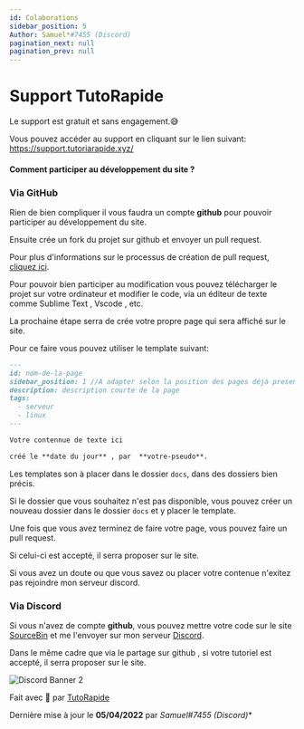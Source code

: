 ```yaml
---
id: Colaborations
sidebar_position: 5
Author: Samuel*#7455 (Discord)
pagination_next: null
pagination_prev: null
---
```


# Support TutoRapide

Le support est gratuit et sans engagement.😅

Vous pouvez accéder au support en cliquant sur le lien suivant: https://support.tutoriarapide.xyz/

#### Comment participer au développement du site ?

### Via GitHub

Rien de bien compliquer il vous faudra un compte **github** pour pouvoir participer au développement du site.

Ensuite crée un fork du projet sur github et envoyer un pull request.

Pour plus d'informations sur le processus de création de pull request, [cliquez ici](https://help.github.com/articles/using-pull-requests/).

Pour pouvoir bien participer au modification vous pouvez télécharger le projet sur votre ordinateur et modifier le code, via un éditeur de texte comme Sublime Text , Vscode , etc.

La prochaine étape serra de crée votre propre page qui sera affiché sur le site.

Pour ce faire vous pouvez utiliser le template suivant:

``` markdown
---
id: nom-de-la-page
sidebar_position: 1 //A adapter selon la position des pages déjà presentes
description: description courte de la page 
tags:
  - serveur
  - linux
---

Votre contennue de texte ici

créé le **date du jour** , par  **votre-pseudo**.

```
Les templates son à placer dans le dossier `docs`, dans des dossiers bien précis.

Si le dossier que vous souhaitez n'est pas disponible, vous pouvez créer un nouveau dossier dans le dossier `docs` et y placer le template.

Une fois que vous avez terminez de faire votre page, vous pouvez faire un pull request.

Si celui-ci est accepté, il serra proposer sur le site.

Si vous avez un doute ou que vous savez ou placer votre contenue n'exitez pas rejoindre mon serveur discord.

### Via Discord

Si vous n'avez de compte **github**, vous pouvez mettre votre code sur le site [SourceBin](https://sourceb.in/) et me l'envoyer sur mon serveur [Discord](https://discord.gg/YM9XTZP).

Dans le même cadre que via le partage sur github , si votre tutoriel est accepté, il serra proposer sur le site.

![Discord Banner 2](https://discordapp.com/api/guilds/753294055554809956/widget.png?style=banner2)

Fait avec 💖 par [TutoRapide](https://discord.gg/YM9XTZP)


Dernière mise à jour le **05/04/2022** par **Samuel*#7455 (Discord)**